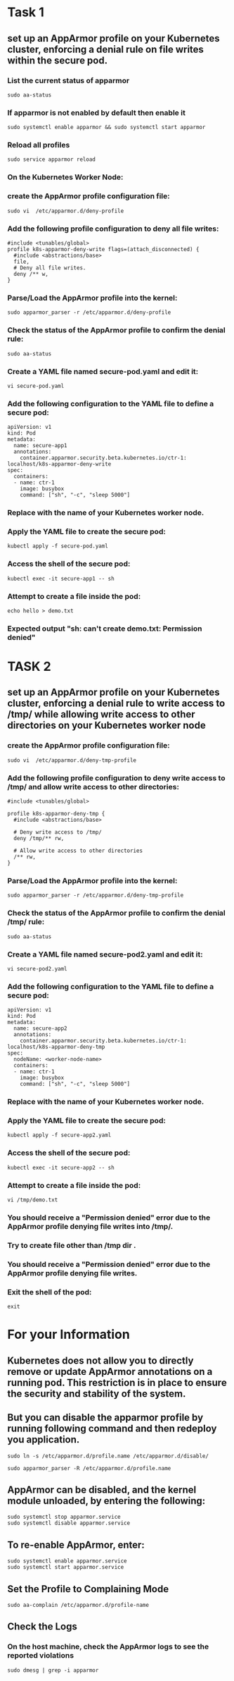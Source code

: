 # Task 1

## set up an AppArmor profile on your Kubernetes cluster, enforcing a denial rule on file writes within the secure pod.

### List the current status of apparmor
```
sudo aa-status
```

### If apparmor is not enabled by default then enable it 
```
sudo systemctl enable apparmor && sudo systemctl start apparmor
```

### Reload all profiles
```
sudo service apparmor reload
```

### On the Kubernetes Worker Node:

### create the AppArmor profile configuration file:

```
sudo vi  /etc/apparmor.d/deny-profile
```

### Add the following profile configuration to deny all file writes:

```
#include <tunables/global>
profile k8s-apparmor-deny-write flags=(attach_disconnected) {
  #include <abstractions/base>
  file,
  # Deny all file writes.
  deny /** w,
}
```

### Parse/Load the AppArmor profile into the kernel:
```
sudo apparmor_parser -r /etc/apparmor.d/deny-profile
```

### Check the status of the AppArmor profile to confirm the denial rule:

```
sudo aa-status 
```


### Create a YAML file named secure-pod.yaml and edit it:
```
vi secure-pod.yaml
```

### Add the following configuration to the YAML file to define a secure pod:

```
apiVersion: v1
kind: Pod
metadata:
  name: secure-app1
  annotations:
    container.apparmor.security.beta.kubernetes.io/ctr-1: localhost/k8s-apparmor-deny-write
spec:
  containers:
  - name: ctr-1
    image: busybox
    command: ["sh", "-c", "sleep 5000"]
```

### Replace <worker-node-name> with the name of your Kubernetes worker node.

### Apply the YAML file to create the secure pod:
```
kubectl apply -f secure-pod.yaml
```

### Access the shell of the secure pod:
```
kubectl exec -it secure-app1 -- sh
```

### Attempt to create a file inside the pod:

```
echo hello > demo.txt
```

### Expected output "sh: can't create demo.txt: Permission denied"


# TASK 2  

## set up an AppArmor profile on your Kubernetes cluster, enforcing a denial rule to write access to /tmp/ while allowing write access to other directories on your Kubernetes worker node

###  create the AppArmor profile configuration file:
```
sudo vi  /etc/apparmor.d/deny-tmp-profile
```

### Add the following profile configuration to deny write access to /tmp/ and allow write access to other directories:

```
#include <tunables/global>

profile k8s-apparmor-deny-tmp {
  #include <abstractions/base>
  
  # Deny write access to /tmp/
  deny /tmp/** rw,
  
  # Allow write access to other directories
  /** rw,
}
```

### Parse/Load the AppArmor profile into the kernel:
```
sudo apparmor_parser -r /etc/apparmor.d/deny-tmp-profile
```
### Check the status of the AppArmor profile to confirm the denial /tmp/ rule:
```
sudo aa-status 
```

### Create a YAML file named secure-pod2.yaml and edit it:
```
vi secure-pod2.yaml
```

### Add the following configuration to the YAML file to define a secure pod:

```
apiVersion: v1
kind: Pod
metadata:
  name: secure-app2
  annotations:
    container.apparmor.security.beta.kubernetes.io/ctr-1: localhost/k8s-apparmor-deny-tmp
spec:
  nodeName: <worker-node-name>
  containers:
  - name: ctr-1
    image: busybox
    command: ["sh", "-c", "sleep 5000"]
```

### Replace <worker-node-name> with the name of your Kubernetes worker node.

### Apply the YAML file to create the secure pod:
```
kubectl apply -f secure-app2.yaml
```

### Access the shell of the secure pod:
```
kubectl exec -it secure-app2 -- sh
```

### Attempt to create a file inside the pod:
```
vi /tmp/demo.txt
```

### You should receive a "Permission denied" error due to the AppArmor profile denying file writes into /tmp/.

### Try to create file other than /tmp dir .

### You should receive a "Permission denied" error due to the AppArmor profile denying file writes.

### Exit the shell of the pod:
```
exit
```

# For your Information

## Kubernetes does not allow you to directly remove or update AppArmor annotations on a running pod. This restriction is in place to ensure the security and stability of the system.

## But you can disable the apparmor profile by running following command and then redeploy you application.

```
sudo ln -s /etc/apparmor.d/profile.name /etc/apparmor.d/disable/
```
```
sudo apparmor_parser -R /etc/apparmor.d/profile.name
```

## AppArmor can be disabled, and the kernel module unloaded, by entering the following:

```
sudo systemctl stop apparmor.service
sudo systemctl disable apparmor.service
```

## To re-enable AppArmor, enter:
```
sudo systemctl enable apparmor.service
sudo systemctl start apparmor.service
```

## Set the Profile to Complaining Mode
```
sudo aa-complain /etc/apparmor.d/profile-name
```

## Check the Logs
### On the host machine, check the AppArmor logs to see the reported violations
```
sudo dmesg | grep -i apparmor
```

